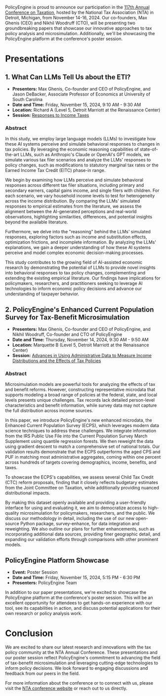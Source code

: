 PolicyEngine is proud to announce our participation in the [117th Annual Conference on Taxation](https://ntanet.org/2024/07/117th-annual-conference-on-taxation-full/), hosted by the National Tax Association (NTA) in Detroit, Michigan, from November 14-16, 2024. Our co-founders, Max Ghenis (CEO) and Nikhil Woodruff (CTO), will be presenting two groundbreaking papers that showcase our innovative approaches to tax policy analysis and microsimulation. Additionally, we'll be showcasing the PolicyEngine platform at the conference's poster session.

# Presentations

## 1. What Can LLMs Tell Us about the ETI?

- **Presenters:** Max Ghenis, Co-founder and CEO of PolicyEngine, and Jason DeBacker, Associate Professor of Economics at University of South Carolina
- **Date and Time:** Friday, November 15, 2024, 9:10 AM - 9:30 AM
- **Location:** Richard A (Level 5, Detroit Marriott at the Renaissance Center)
- **Session:** [Responses to Income Taxes](https://nta.confex.com/nta/2024/meetingapp.cgi/Session/1234)

### Abstract

In this study, we employ large language models (LLMs) to investigate how these AI systems perceive and simulate behavioral responses to changes in tax policies. By leveraging the economic reasoning capabilities of state-of-the-art LLMs, such as Anthropic's Claude or OpenAI's GPT models, we simulate various tax filer scenarios and analyze the LLMs' responses to policy changes, such as modifications to statutory marginal tax rates or the Earned Income Tax Credit (EITC) phase-in range.

We begin by examining how LLMs perceive and simulate behavioral responses across different tax filer situations, including primary and secondary earners, capital gains income, and single filers with children. For each scenario, we vary household income levels to test for heterogeneity across the income distribution. By comparing the LLMs' simulated responses to empirical estimates from the literature, we assess the alignment between the AI-generated perceptions and real-world observations, highlighting similarities, differences, and potential insights beyond the available literature.

Furthermore, we delve into the "reasoning" behind the LLMs' simulated responses, exploring factors such as income and substitution effects, optimization frictions, and incomplete information. By analyzing the LLMs' explanations, we gain a deeper understanding of how these AI systems perceive and model complex economic decision-making processes.

This study contributes to the growing field of AI-assisted economic research by demonstrating the potential of LLMs to provide novel insights into behavioral responses to tax policy changes, complementing and extending the existing empirical literature. Our findings have implications for policymakers, researchers, and practitioners seeking to leverage AI technologies to inform economic policy decisions and advance our understanding of taxpayer behavior.

## 2. PolicyEngine's Enhanced Current Population Survey for Tax-Benefit Microsimulation

- **Presenters:** Max Ghenis, Co-founder and CEO of PolicyEngine, and Nikhil Woodruff, Co-founder and CTO of PolicyEngine
- **Date and Time:** Thursday, November 14, 2024, 9:30 AM - 9:50 AM
- **Location:** Marquette B (Level 5, Detroit Marriott at the Renaissance Center)
- **Session:** [Advances in Using Administrative Data to Measure Income Distributions and the Effects of Tax Policies](https://nta.confex.com/nta/2024/meetingapp.cgi/Session/5678)

### Abstract

Microsimulation models are powerful tools for analyzing the effects of tax and benefit reforms. However, constructing representative microdata that supports modeling a broad range of policies at the federal, state, and local levels presents unique challenges. Tax records lack detailed person-level characteristics and benefit information, while survey data may not capture the full distribution across income sources.

In this paper, we introduce PolicyEngine's new enhanced microdata, the Enhanced Current Population Survey (ECPS), which leverages modern data science techniques to address these challenges. We integrate information from the IRS Public Use File into the Current Population Survey March Supplement using quantile regression forests. We then reweight the data using gradient descent to match a comprehensive set of national totals. Our validation results demonstrate that the ECPS outperforms the aged CPS and PUF in matching most administrative aggregates, coming within one percent across hundreds of targets covering demographics, income, benefits, and taxes.

To showcase the ECPS's capabilities, we assess several Child Tax Credit (CTC) reform proposals, finding that it closely reflects budgetary estimates from the Joint Committee on Taxation, while additionally providing nuanced distributional impacts.

By making this dataset openly available and providing a user-friendly interface for using and evaluating it, we aim to democratize access to high-quality microsimulation for policymakers, researchers, and the public. We discuss our methodology in detail, including the use of our new open-source Python package, survey-enhance, for data integration and reweighting. We also outline our plans for further enhancements, such as incorporating additional data sources, providing finer geographic detail, and expanding our validation efforts through comparisons with other prominent models.

## PolicyEngine Platform Showcase

- **Event:** Poster Session
- **Date and Time:** Friday, November 15, 2024, 5:15 PM - 6:30 PM
- **Presenters:** PolicyEngine Team

In addition to our paper presentations, we're excited to showcase the PolicyEngine platform at the conference's poster session. This will be an excellent opportunity for attendees to get hands-on experience with our tool, see its capabilities in action, and discuss potential applications for their own research or policy analysis work.

# Conclusion

We are excited to share our latest research and innovations with the tax policy community at the NTA Annual Conference. These presentations and our poster session reflect PolicyEngine's commitment to advancing the field of tax-benefit microsimulation and leveraging cutting-edge technologies to inform policy decisions. We look forward to engaging discussions and feedback from our peers in the field.

For more information about the conference or to connect with us, please visit the [NTA conference website](https://ntanet.org/2024/07/117th-annual-conference-on-taxation-full/) or reach out to us directly.
